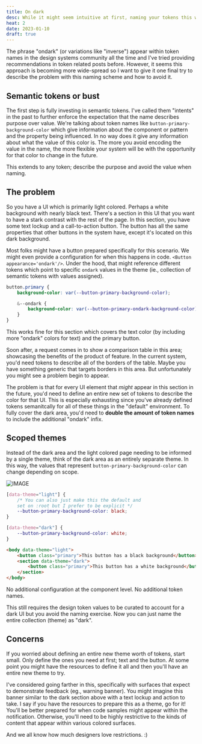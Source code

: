 ```yaml
---
title: On dark
desc: While it might seem intuitive at first, naming your tokens this way doesn't scale.
heat: 2
date: 2023-01-10
draft: true
---
```


The phrase "ondark" (or variations like "inverse") appear within token names in the design systems community all the time and I've tried providing recommendations in token related posts before. However, it seems this approach is becoming more wide-spread so I want to give it one final try to describe the problem with this naming scheme and how to avoid it.

## Semantic tokens or bust

The first step is fully investing in semantic tokens. I've called them "intents" in the past to further enforce the expectation that the name describes purpose over value. We're talking about token names like `button-primary-background-color` which give information about the component or pattern and the property being influenced. In no way does it give any information about what the value of this color is. The more you avoid encoding the value in the name, the more flexible your system will be with the opportunity for that color to change in the future.

This extends to any token; describe the purpose and avoid the value when naming.

## The problem

So you have a UI which is primarily light colored. Perhaps a white background with nearly black text. There's a section in this UI that you want to have a stark contrast with the rest of the page. In this section, you have some text lockup and a call-to-action button. The button has all the same properties that other buttons in the system have, except it's located on this dark background.

Most folks might have a button prepared specifically for this scenario. We might even provide a configuration for when this happens in code. `<Button appearance='ondark'/>`. Under the hood, that might reference different tokens which point to specific `ondark` values in the theme (ie., collection of semantic tokens with values assigned).

```scss
button.primary {
    background-color: var(--button-primary-background-color);

    &--ondark {
        background-color: var(--button-primary-ondark-background-color);
    }
}
```

This works fine for this section which covers the text color (by including more "ondark" colors for text) and the primary button.

Soon after, a request comes in to show a comparison table in this area; showcasing the benefits of the product of feature. In the current system, you'd need tokens to describe all of the borders of the table. Maybe you have something generic that targets borders in this area. But unfortunately you might see a problem begin to appear.

The problem is that for every UI element that _might_ appear in this section in the future, you'd need to define an entire new set of tokens to describe the color for that UI. This is especially exhausting since you've already defined tokens semanitcally for all of these things in the "default" environment. To fully cover the dark area, you'd need to **double the amount of token names** to include the additional "ondark" infix.

## Scoped themes

Instead of the dark area and the light colored page needing to be informed by a single theme, think of the dark area as an entirely separate theme. In this way, the values that represent `button-primary-background-color` can change depending on scope.

![IMAGE](#)

```css
[data-theme="light"] {
    /* You can also just make this the default and
    set on :root but I prefer to be explicit */
    --button-primary-background-color: black;
}

[data-theme="dark"] {
    --button-primary-background-color: white;
}
```

```html
<body data-theme="light">
    <button class="primary">This button has a black background</button>
    <section data-theme="dark">
        <button class="primary">This button has a white background</button>
    </section>
</body>
```

No additional configuration at the component level. No additional token names.

This still requires the design token values to be curated to account for a dark UI but you avoid the naming exercise. Now you can just name the entire collection (theme) as "dark".

## Concerns

If you worried about defining an entire new theme worth of tokens, start small. Only define the ones you need at first; text and the button. At some point you might have the resources to define it all and then you'll have an entire new theme to try.

I've considered going farther in this, specifically with surfaces that expect to demonstrate feedback (eg., warning banner). You might imagine this banner similar to the dark section above with a text lockup and action to take. I say if you have the resources to prepare this as a theme, go for it! You'll be better prepared for when code samples might appear within the notification. Otherwise, you'll need to be highly restrictive to the kinds of content that appear within various colored surfaces.

And we all know how much designers love restrictions. :)